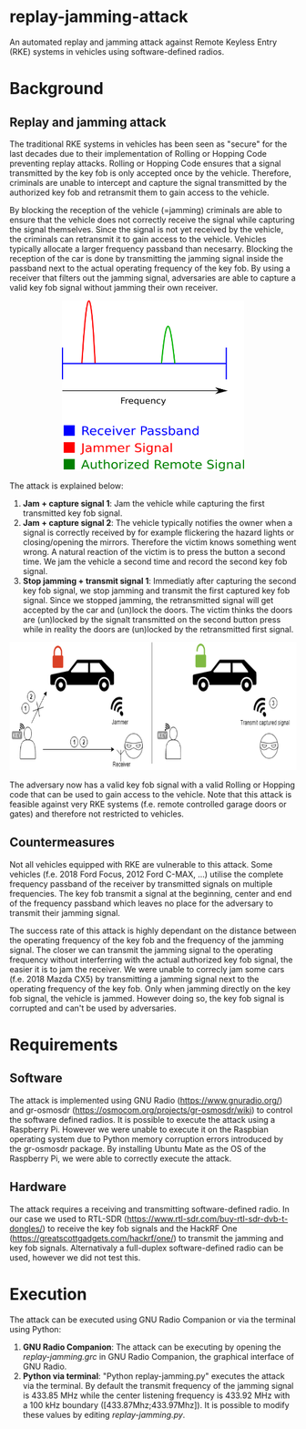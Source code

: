 # replay-jamming-attack
An automated replay and jamming attack against Remote Keyless Entry (RKE) systems in vehicles using software-defined radios.

# Background

## Replay and jamming attack

The traditional RKE systems in vehicles has been seen as "secure" for the last decades due to their implementation of Rolling or Hopping Code preventing replay attacks. Rolling or Hopping Code ensures that a signal transmitted by the key fob is only accepted once by the vehicle. Therefore, criminals are unable to intercept and capture the signal transmitted by the authorized key fob and retransmit them to gain access to the vehicle. 

By blocking the reception of the vehicle (=jamming) criminals are able to ensure that the vehicle does not correctly receive the signal while capturing the signal themselves. Since the signal is not yet received by the vehicle, the criminals can retransmit it to gain access to the vehicle. Vehicles typically allocate a larger frequency passband than necesarry. Blocking the reception of the car is done by transmitting the jamming signal inside the passband next to the actual operating frequency of the key fob. By using a receiver that filters out the jamming signal, adversaries are able to capture a valid key fob signal without jamming their own receiver.

<p align="center">
  <img width="320" height="300" src="https://raw.githubusercontent.com/jordib123/replay-jamming-attack/master/images/jammer.png">
</p>

The attack is explained below:
  1. **Jam + capture signal 1**: Jam the vehicle while capturing the first transmitted key fob signal.
  2. **Jam + capture signal 2**: The vehicle typically notifies the owner when a signal is correctly received by for example flickering the hazard lights or closing/opening the mirrors. Therefore the victim knows something went wrong. A natural reaction of the victim is to press the button a second time. We jam the vehicle a second time and record the second key fob signal.
  3. **Stop jamming + transmit signal 1**: Immediatly after capturing the second key fob signal, we stop jamming and transmit the first captured key fob signal. Since we stopped jamming, the retransmitted signal will get accepted by the car and (un)lock the doors. The victim thinks the doors are (un)locked by the signalt transmitted on the second button press while in reality the doors are (un)locked by the retransmitted first signal.
  
<p align="center">
  <img width="650" height="225" src="https://raw.githubusercontent.com/jordib123/replay-jamming-attack/master/images/rolljam-diagram.png">
</p>
  
The adversary now has a valid key fob signal with a valid Rolling or Hopping code that can be used to gain access to the vehicle. Note that this attack is feasible against very RKE systems (f.e. remote controlled garage doors or gates) and therefore not restricted to vehicles.

## Countermeasures

Not all vehicles equipped with RKE are vulnerable to this attack. Some vehicles (f.e. 2018 Ford Focus, 2012 Ford C-MAX, ...) utilise the complete frequency passband of the receiver by transmitted signals on multiple frequencies. The key fob transmit a signal at the beginning, center and end of the frequency passband which leaves no place for the adversary to transmit their jamming signal.

The success rate of this attack is highly dependant on the distance between the operating frequency of the key fob and the frequency of the jamming signal. The closer we can transmit the jamming signal to the operating frequency without interferring with the actual authorized key fob signal, the easier it is to jam the receiver. We were unable to correcly jam some cars (f.e. 2018 Mazda CX5) by transmitting a jamming signal next to the operating frequency of the key fob. Only when jamming directly on the key fob signal, the vehicle is jammed. However doing so, the key fob signal is corrupted and can't be used by adversaries.

# Requirements

## Software

The attack is implemented using GNU Radio (https://www.gnuradio.org/) and gr-osmosdr (https://osmocom.org/projects/gr-osmosdr/wiki) to control the software defined radios. It is possible to execute the attack using a Raspberry Pi. However we were unable to execute it on the Raspbian operating system due to Python memory corruption errors introduced by the gr-osmosdr package. By installing Ubuntu Mate as the OS of the Raspberry Pi, we were able to correctly execute the attack. 
 
## Hardware

The attack requires a receiving and transmitting software-defined radio. In our case we used to RTL-SDR (https://www.rtl-sdr.com/buy-rtl-sdr-dvb-t-dongles/) to receive the key fob signals and the HackRF One (https://greatscottgadgets.com/hackrf/one/) to transmit the jamming and key fob signals. Alternativaly a full-duplex software-defined radio can be used, however we did not test this.

# Execution

The attack can be executed using GNU Radio Companion or via the terminal using Python:

  1. **GNU Radio Companion**: The attack can be executing by opening the _replay-jamming.grc_ in GNU Radio Companion, the graphical interface of GNU Radio.
  2. **Python via terminal**: "Python replay-jamming.py" executes the attack via the terminal. By default the transmit frequency of the jamming signal is 433.85 MHz while the center listening frequency is 433.92 MHz with a 100 kHz boundary ([433.87Mhz;433.97Mhz]). It is possible to modify these values by editing _replay-jamming.py_.
